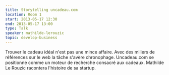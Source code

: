 ```yaml
---
title: Storytelling uncadeau.com
location: Room 1
start: 2013-05-17 12:30
end: 2013-05-17 13:00
type: Talk
speaker: mathilde-lerouzic
topic: develop-business
---
```


Trouver le cadeau idéal n'est pas une mince affaire. Avec des miliers de références sur le web la tâche s'avère chronophage. Uncadeau.com se positionne comme un moteur de recherche consacré aux cadeaux. Mathilde Le Rouzic racontera l'histoire de sa startup. 